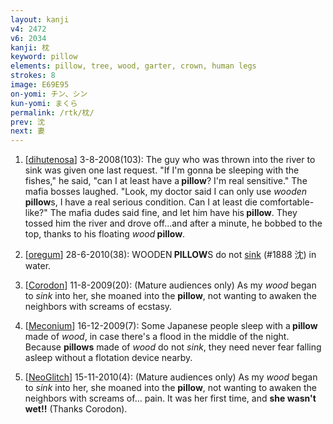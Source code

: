 ```yaml
---
layout: kanji
v4: 2472
v6: 2034
kanji: 枕
keyword: pillow
elements: pillow, tree, wood, garter, crown, human legs
strokes: 8
image: E69E95
on-yomi: チン、シン
kun-yomi: まくら
permalink: /rtk/枕/
prev: 沈
next: 妻
---
```


1) [<a href="http://kanji.koohii.com/profile/dihutenosa">dihutenosa</a>] 3-8-2008(103): The guy who was thrown into the river to sink was given one last request. &quot;If I&#039;m gonna be sleeping with the fishes,&quot; he said, &quot;can I at least have a<strong> pillow</strong>? I&#039;m real sensitive.&quot; The mafia bosses laughed. &quot;Look, my doctor said I can only use <em>wooden</em><strong> pillow</strong>s, I have a real serious condition. Can I at least die comfortable-like?&quot; The mafia dudes said fine, and let him have his<strong> pillow</strong>. They tossed him the river and drove off...and after a minute, he bobbed to the top, thanks to his floating <em>wood</em><strong> pillow</strong>.

2) [<a href="http://kanji.koohii.com/profile/oregum">oregum</a>] 28-6-2010(38): WOODEN<strong> PILLOW</strong>S do not <a href="../v4/1888.html">sink</a> (#1888 沈) in water.

3) [<a href="http://kanji.koohii.com/profile/Corodon">Corodon</a>] 11-8-2009(20): (Mature audiences only) As my <em>wood</em> began to <em>sink</em> into her, she moaned into the <strong>pillow</strong>, not wanting to awaken the neighbors with screams of ecstasy.

4) [<a href="http://kanji.koohii.com/profile/Meconium">Meconium</a>] 16-12-2009(7): Some Japanese people sleep with a<strong> pillow</strong> made of <em>wood</em>, in case there&#039;s a flood in the middle of the night. Because <strong>pillows</strong> made of <em>wood</em> do not <em>sink</em>, they need never fear falling asleep without a flotation device nearby.

5) [<a href="http://kanji.koohii.com/profile/NeoGlitch">NeoGlitch</a>] 15-11-2010(4): (Mature audiences only) As my <em>wood</em> began to <em>sink</em> into her, she moaned into the <strong>pillow</strong>, not wanting to awaken the neighbors with screams of... pain. It was her first time, and <strong>she wasn&#039;t wet!!</strong> (Thanks Corodon).

